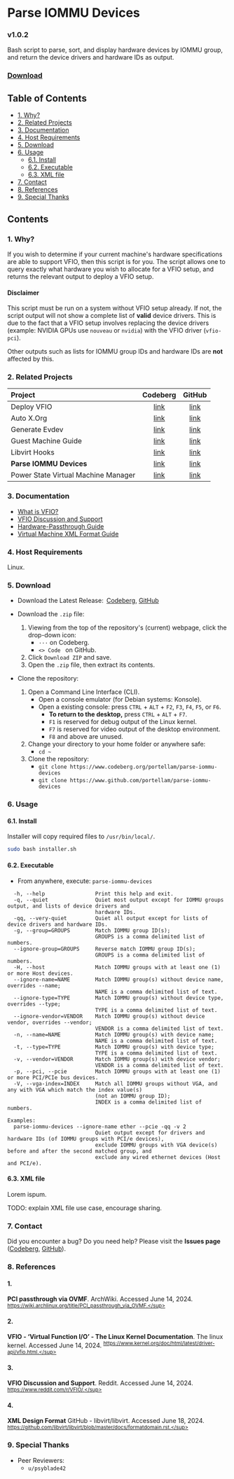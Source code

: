 # Parse IOMMU Devices
### v1.0.2
Bash script to parse, sort, and display hardware devices by IOMMU group,
and return the device drivers and hardware IDs as output.

### [Download](#5-download)

## Table of Contents
- [1. Why?](#1-why)
- [2. Related Projects](#2-related-projects)
- [3. Documentation](#3-documentation)
- [4. Host Requirements](#4-host-requirements)
- [5. Download](#5-download)
- [6. Usage](#6-usage)
    - [6.1. Install](#61-install)
    - [6.2. Executable](#62-executable)
    - [6.3. XML file](#63-xml-file)
- [7. Contact](#7-contact)
- [8. References](#8-references)
- [9. Special Thanks](#9-special-thanks)

## Contents
### 1. Why?
If you wish to determine if your current machine's hardware specifications are
able to support VFIO, then this script is for you. The script allows one to
query exactly what hardware you wish to allocate for a VFIO setup, and returns
the relevant output to deploy a VFIO setup.

#### Disclaimer
This script must be run on a system without VFIO setup already. If not, the
script output will not show a complete list of **valid** device drivers.
This is due to the fact that a VFIO setup involves replacing the device drivers
(example: NVIDIA GPUs use `nouveau` or `nvidia`) with the VFIO driver
(`vfio-pci`).

Other outputs such as lists for IOMMU group IDs and hardware IDs are **not**
affected by this.

### 2. Related Projects
| Project                             | Codeberg          | GitHub          |
| :---                                | :---:             | :---:           |
| Deploy VFIO                         | [link][codeberg1] | [link][github1] |
| Auto X.Org                          | [link][codeberg2] | [link][github2] |
| Generate Evdev                      | [link][codeberg3] | [link][github3] |
| Guest Machine Guide                 | [link][codeberg4] | [link][github4] |
| Libvirt Hooks                       | [link][codeberg5] | [link][github5] |
| **Parse IOMMU Devices**             | [link][codeberg6] | [link][github6] |
| Power State Virtual Machine Manager | [link][codeberg7] | [link][github7] |

[codeberg1]: https://codeberg.org/portellam/deploy-VFIO
[github1]:   https://github.com/portellam/deploy-VFIO
[codeberg2]: https://codeberg.org/portellam/auto-xorg
[github2]:   https://github.com/portellam/auto-xorg
[codeberg3]: https://codeberg.org/portellam/generate-evdev
[github3]:   https://github.com/portellam/generate-evdev
[codeberg4]: https://codeberg.org/portellam/guest-machine-guide
[github4]:   https://github.com/portellam/guest-machine-guide
[codeberg5]: https://codeberg.org/portellam/libvirt-hooks
[github5]:   https://github.com/portellam/libvirt-hooks
[codeberg6]: https://codeberg.org/portellam/parse-iommu-devices
[github6]:   https://github.com/portellam/parse-iommu-devices
[codeberg7]: https://codeberg.org/portellam/powerstate-virtmanager
[github7]:   https://github.com/portellam/powerstate-virtmanager

### 3. Documentation
- [What is VFIO?](#2)
- [VFIO Discussion and Support](#3)
- [Hardware-Passthrough Guide](#1)
- [Virtual Machine XML Format Guide](#4)

### 4. Host Requirements
Linux.

### 5. Download
- Download the Latest Release:&ensp;[Codeberg][codeberg-releases],
[GitHub][github-releases]

- Download the `.zip` file:
    1. Viewing from the top of the repository's (current) webpage, click the
        drop-down icon:
        - `···` on Codeberg.
        - `<> Code ` on GitHub.
    2. Click `Download ZIP` and save.
    3. Open the `.zip` file, then extract its contents.

- Clone the repository:
    1. Open a Command Line Interface (CLI).
        - Open a console emulator (for Debian systems: Konsole).
        - Open a existing console: press `CTRL` + `ALT` + `F2`, `F3`, `F4`, `F5`,  or
        `F6`.
            - **To return to the desktop,** press `CTRL` + `ALT` + `F7`.
            - `F1` is reserved for debug output of the Linux kernel.
            - `F7` is reserved for video output of the desktop environment.
            - `F8` and above are unused.
    2. Change your directory to your home folder or anywhere safe:
        - `cd ~`
    3. Clone the repository:
        - `git clone https://www.codeberg.org/portellam/parse-iommu-devices`
        - `git clone https://www.github.com/portellam/parse-iommu-devices`

[codeberg-releases]: https://codeberg.org/portellam/parse-iommu-devices/releases/latest
[github-releases]:   https://github.com/portellam/parse-iommu-devices/releases/latest

### 6. Usage
#### 6.1. Install
Installer will copy required files to `/usr/bin/local/`.

```bash
sudo bash installer.sh
```

#### 6.2. Executable
- From anywhere, execute: `parse-iommu-devices`

```
  -h, --help                Print this help and exit.
  -q, --quiet               Quiet most output except for IOMMU groups output, and lists of device drivers and
                            hardware IDs.
  -qq, --very-quiet         Quiet all output except for lists of device drivers and hardware IDs.
  -g, --group=GROUPS        Match IOMMU group ID(s);
                            GROUPS is a comma delimited list of numbers.
  --ignore-group=GROUPS     Reverse match IOMMU group ID(s);
                            GROUPS is a comma delimited list of numbers.
  -H, --host                Match IOMMU groups with at least one (1) or more Host devices.
  --ignore-name=NAME        Match IOMMU group(s) without device name, overrides --name;
                            NAME is a comma delimited list of text.
  --ignore-type=TYPE        Match IOMMU group(s) without device type, overrides --type;
                            TYPE is a comma delimited list of text.
  --ignore-vendor=VENDOR    Match IOMMU group(s) without device vendor, overrides --vendor;
                            VENDOR is a comma delimited list of text.
  -n, --name=NAME           Match IOMMU group(s) with device name;
                            NAME is a comma delimited list of text.
  -t, --type=TYPE           Match IOMMU group(s) with device type;
                            TYPE is a comma delimited list of text.
  -v, --vendor=VENDOR       Match IOMMU group(s) with device vendor;
                            VENDOR is a comma delimited list of text.
  -p, --pci, --pcie         Match IOMMU groups with at least one (1) or more PCI/PCIe bus devices.
  -V, --vga-index=INDEX     Match all IOMMU groups without VGA, and any with VGA which match the index value(s)
                            (not an IOMMU group ID);
                            INDEX is a comma delimited list of numbers.

Examples:
  parse-iommu-devices --ignore-name ether --pcie -qq -v 2
                            Quiet output except for drivers and hardware IDs (of IOMMU groups with PCI/e devices),
                            exclude IOMMU groups with VGA device(s) before and after the second matched group, and
                            exclude any wired ethernet devices (Host and PCI/e).
```

#### 6.3. XML file
Lorem ispum.

TODO: explain XML file use case, encourage sharing.

### 7. Contact
Did you encounter a bug? Do you need help? Please visit the
**Issues page** ([Codeberg][codeberg-issues], [GitHub][github-issues]).

[codeberg-issues]: https://codeberg.org/portellam/parse-iommu-devices/issues
[github-issues]:   https://github.com/portellam/parse-iommu-devices/issues

### 8. References
#### 1.
**PCI passthrough via OVMF**. ArchWiki. Accessed June 14, 2024.
<sup>https://wiki.archlinux.org/title/PCI_passthrough_via_OVMF.</sup>

#### 2.
**VFIO - ‘Virtual Function I/O’ - The Linux Kernel Documentation**.
The linux kernel. Accessed June 14, 2024.
<sup>https://www.kernel.org/doc/html/latest/driver-api/vfio.html.</sup>

#### 3.
**VFIO Discussion and Support**. Reddit. Accessed June 14, 2024.
<sup>https://www.reddit.com/r/VFIO/.</sup>

#### 4.
**XML Design Format** GitHub - libvirt/libvirt. Accessed June 18, 2024.
<sup>https://github.com/libvirt/libvirt/blob/master/docs/formatdomain.rst.</sup>

### 9. Special Thanks
- Peer Reviewers:
  - `u/psyblade42`